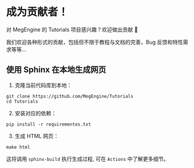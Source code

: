 # 成为贡献者！

对 MegEngine 的 Tutorials 项目感兴趣？欢迎做出贡献 :clap:

我们欢迎各种形式的贡献，包括但不限于教程与文档的完善，Bug 反馈和特性需求等等...

## 使用 Sphinx 在本地生成网页

1. 克隆当前代码库到本地：
```shell
git clone https://github.com/MegEngine/Tutorials
cd Tutorials
```
2. 安装对应的依赖：
```shell
pip install -r requirementes.txt
```
3. 生成 HTML 网页：
```shell
make html
```
这将调用 `sphinx-build` 执行生成过程, 可在 `Actions` 中了解更多细节。
